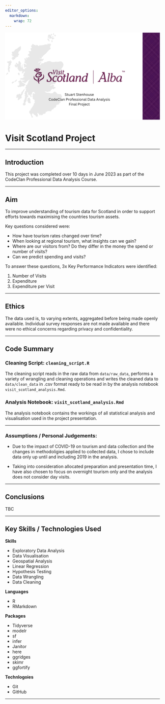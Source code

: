 ```yaml
---
editor_options: 
  markdown: 
    wrap: 72
---
```


![](readme_header.png)

# Visit Scotland Project

------------------------------------------------------------------------

## Introduction

This project was completed over 10 days in June 2023 as part of the
CodeClan Professional Data Analysis Course.

------------------------------------------------------------------------

## Aim

To improve understanding of tourism data for Scotland in order to
support efforts towards maximising the countries tourism assets.

Key questions considered were:

-   How have tourism rates changed over time?
-   When looking at regional tourism, what insights can we gain?
-   Where are our visitors from? Do they differ in the money the spend
    or number of visits?
-   Can we predict spending and visits?

To answer these questions, 3x Key Performance Indicators were
identified:

1.  Number of Visits
2.  Expenditure
3.  Expenditure per Visit

------------------------------------------------------------------------

## Ethics

The data used is, to varying extents, aggregated before being made openly available. Individual survey responses are not made available and there were no ethical concerns regarding privacy and confidentiality.

------------------------------------------------------------------------

## Code Summary

### Cleaning Script: `cleaning_script.R`

The cleaning script reads in the raw data from `data/raw_data`, performs a variety of wrangling and cleaning operations and writes the cleaned data to `data/clean_data` in .csv format ready to be read in by the analysis notebook `visit_scotland_analysis.Rmd`.

### Analysis Notebook: `visit_scotland_analysis.Rmd`

The analysis notebook contains the workings of all statistical analysis and visualisation used in the project presentation.

------------------------------------------------------------------------

### Assumptions / Personal Judgements:

- Due to the impact of COVID-19 on tourism and data collection and the changes in methodoligies applied to collected data, I chose to include data only up until and including 2019 in the analysis.

- Taking into consideration allocated preparation and presentation time, I have also chosen to focus on overnight tourism only and the analysis does not consider day visits.


------------------------------------------------------------------------

## Conclusions

TBC

------------------------------------------------------------------------

## Key Skills / Technologies Used

**Skills** 

- Exploratory Data Analysis 
- Data Visualisation 
- Geospatial Analysis 
- Linear Regression 
- Hypothesis Testing 
- Data Wrangling 
- Data Cleaning

**Languages** 

- R 
- RMarkdown

**Packages** 

- Tidyverse 
- modelr 
- sf 
- infer 
- Janitor
- here 
- ggridges 
- skimr
- ggfortify

**Technlogoies** 

- Git 
- GitHub

------------------------------------------------------------------------